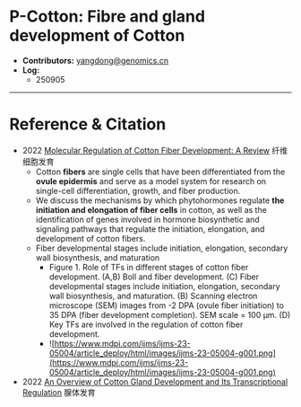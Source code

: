 # P-Cotton: Fibre and gland development of Cotton
- **Contributors:** yangdong@genomics.cn
- **Log:**
  - 250905

---
# Reference & Citation
- 2022 [Molecular Regulation of Cotton Fiber Development: A Review](https://www.mdpi.com/1422-0067/23/9/5004) 纤维细胞发育
  - Cotton **fibers** are single cells that have been differentiated from the **ovule epidermis** and serve as a model system for research on single-cell differentiation, growth, and fiber production.
  - We discuss the mechanisms by which phytohormones regulate **the initiation and elongation of fiber cells** in cotton, as well as the identification of genes involved in hormone biosynthetic and signaling pathways that regulate the initiation, elongation, and development of cotton fibers.
  - Fiber developmental stages include initiation, elongation, secondary wall biosynthesis, and maturation
    - Figure 1. Role of TFs in different stages of cotton fiber development. (A,B) Boll and fiber development. (C) Fiber developmental stages include initiation, elongation, secondary wall biosynthesis, and maturation. (B) Scanning electron microscope (SEM) images from -2 DPA (ovule fiber initiation) to 35 DPA (fiber development completion). SEM scale = 100 μm. (D) Key TFs are involved in the regulation of cotton fiber development.
    - ![https://www.mdpi.com/ijms/ijms-23-05004/article_deploy/html/images/ijms-23-05004-g001.png](https://www.mdpi.com/ijms/ijms-23-05004/article_deploy/html/images/ijms-23-05004-g001.png)
- 2022 [An Overview of Cotton Gland Development and Its Transcriptional Regulation](https://www.mdpi.com/1422-0067/23/9/4892) 腺体发育
  